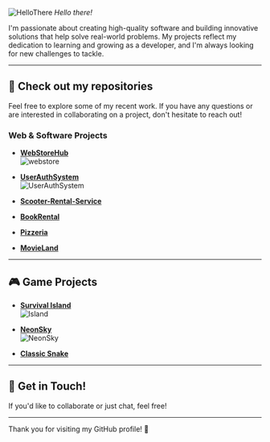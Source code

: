![HelloThere](https://github.com/user-attachments/assets/01ec1cc1-7f0e-422d-86c4-200fed02d917)
*Hello there!*
 
I'm passionate about creating high-quality software and building innovative solutions that help solve real-world problems. My projects reflect my dedication to learning and growing as a developer, and I'm always looking for new challenges to tackle.

---

## 🚀 Check out my repositories

Feel free to explore some of my recent work. If you have any questions or are interested in collaborating on a project, don't hesitate to reach out!

### Web & Software Projects
- [**WebStoreHub**](https://github.com/BrunoGoretti/WebStoreHub)  
  ![webstore](https://github.com/user-attachments/assets/f4b80d32-66f7-475d-adab-20ba67836e4a)
  
- [**UserAuthSystem**](https://github.com/BrunoGoretti/UserAuthSystem)  
  ![UserAuthSystem](https://github.com/user-attachments/assets/a84cf4df-f732-4b32-81f7-ec017381081f)

- [**Scooter-Rental-Service**](https://github.com/BrunoGoretti/Scooter-Rental-Service)
  
- [**BookRental**](https://github.com/BrunoGoretti/LibraryHomeWork)
  
- [**Pizzeria**](https://github.com/BrunoGoretti/Pizzeria) 
  
- [**MovieLand**](https://github.com/BrunoGoretti/MovieLand)

---

## 🎮 Game Projects

- [**Survival Island**](https://github.com/BrunoGoretti/Survival-Island-3D-Game)  
  ![Island](https://github.com/user-attachments/assets/3461491a-b2c8-45a2-980f-d527a6f4a289)

- [**NeonSky**](https://github.com/BrunoGoretti/NeonSky)  
  ![NeonSky](https://github.com/user-attachments/assets/a9a4dfb4-7076-4ad4-9310-7aca4fcd1994)

- [**Classic Snake**](https://github.com/BrunoGoretti/Classic-Snake)

---

## 📩 Get in Touch!

If you'd like to collaborate or just chat, feel free!

---

Thank you for visiting my GitHub profile! 🎉
